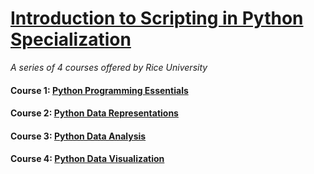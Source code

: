 # [Introduction to Scripting in Python Specialization](https://www.coursera.org/specializations/introduction-scripting-in-python)
<i>A series of 4 courses offered by Rice University</i>

#### Course 1: [Python Programming Essentials](https://www.coursera.org/learn/python-programming)

#### Course 2: [Python Data Representations](https://www.coursera.org/learn/python-representation)

#### Course 3: [Python Data Analysis](https://www.coursera.org/learn/python-analysis)

#### Course 4: [Python Data Visualization](https://www.coursera.org/learn/python-visualization)

